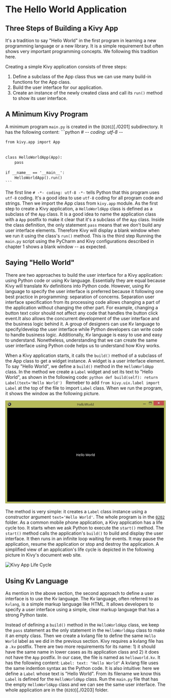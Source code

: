 # The Hello World Application
## Three Steps of Building a Kivy App
It's a tradition to say "Hello World" in the first program in learning
a new programming language or a new library. It is a simple requirement
but often shows very important programming concepts. We following
this tradition here. 

Creating a simple Kivy application consists of three steps:

1. Define a subclass of the App class thus we can use many build-in
functions for the App class. 
2. Build the user interface for our application. 
3. Create an instance of the newly created class and call its `run()` 
method to show its user interface. 

## A Minimum Kivy Program
A minimum program `main.py` is created in the (`0201`)[./0201] subdirectory. 
It has the following content: 
    ```python
    # -*- coding: utf-8 -*-

    from kivy.app import App


    class HelloWorldApp(App):
        pass
    
    if __name__ == '__main__':
        HelloWorldApp().run()
    ```
The first line `# -*- coding: utf-8 -*-` tells Python that this program
uses `utf-8` coding. It's a good idea to use `utf-8` coding for all 
program code and strings. Then we import the App class from `kivy.app` 
module. As the first step to create a Kivy application, 
a `HelloWorldApp` class is defined as a subclass of the `App` class.
It is a good idea to name the application class with a `App` postfix
to make it clear that it's a subclass of the `App` class. 
Inside the class definition, the only statement `pass` means that 
we don't build any user interface elements. Therefore Kivy will 
display a blank window when we run it using the class's `run()` method.
This is the third step 
Running the `main.py` script using the PyCharm and Kivy configurations 
described in chapter 1 shows a blank window -- as expected. 

## Saying "Hello World" 
There are two approaches to build the user interface for a Kivy application: 
using Python code or using Kv language. Essentially they are equal because
Kivy will translate Kv definitions into Python code. However, using 
Kv language to specify the user interface is preferred because it 
following one best practice in programming: separation of concerns. 
Separation user interface specification from its processing code 
allows changing a part of the application without changing the other part.
For example, changing a button text color should not affect any code 
that handles the button click event.It also allows the concurrent 
development of the user interface and the business logic behind it. 
A group of designers can use Kv language to specify/develop the user 
interface while Python developers can write code to handle business
logic. Additionally, Kv language is easy to use and easy to understand. 
Nonetheless, understanding that we can create the same user interface
using Python code helps us to understand how Kivy works. 

When a Kivy application starts, it calls the `build()` method of 
a subclass of the App class to get a widget instance. A widget is 
a user interface element. To say "Hello World", we define a 
`build()` method in the `HelloWorldApp` class. In the method we create 
a `Label` widget and set its text to "Hello World", as shown in the 
following code: 
    ```python
    def build(self):
        return Label(text='Hello World')
    ```
Remeber to add `from kivy.uix.label import Label` at the top of the
file to import `Label` class. When we run the program, 
it shows the window as the following picture. 

![Hello World Window](./images/0202.jpg)

The method is very simple: it creates a `Label` class instance
using a constructor argument `text='Hello World'`. The whole 
program is in the [`0202`](./0202) folder. As a common mobile phone application, 
a Kivy application has a life cycle too. It starts when we ask Python
to execute the `start()` method. The `start()` method calls the 
application's `build()` to build and display the user interface. It 
then runs in an infinite loop waiting for events. It may pause the 
application, resume the application or stop and destroy the application.
A simplified view of an application's life cycle is depicted in 
the following picture in Kivy's document web site.

![Kivy App Life Cycle](http://kivy.org/docs/_images/Kivy_App_Life_Cycle.png)

## Using Kv Language
As mention in the above section, the second approach to define a 
user interface is to use the Kv language. The Kv language, often referred 
to as `kvlang`, is a simple markup language like HTML. It allows developers
to specify a user interface using a simple, clear markup language that has
a strong Python taste. 

Instead of defining a `build()` method in the `HelloWorldApp` class, 
we keep the `pass` statement as the only statement in the `HelloWorldApp` 
class to make it an empty class. Then we create a kvlang file to 
define the same `Hello World` label as we did in the previous section. 
Kivy requires a kvlang file has a `.kv` postfix. There are two more 
requirements for its name: 1) it should have the same name
in lower cases as its application class  and 2) it does not have 
the `App` postfix. In our case, the file is named as `helloworld.kv`.
It has the following content:
    ```
    Label:
        text: "Hello World"
    ```
A kvlang file uses the same indention syntax as the Python code.
It is also intuitive: here we define a `Label` whose text is "Hello World". 
From its filename we know this `Label` is defined for the `HelloWorldApp` 
class. Run the `main.py` file that has the empty `HelloWorldApp` 
class and we can see the same user interface. The whole application 
are in the (`0203`)[./0203] folder. 





  

